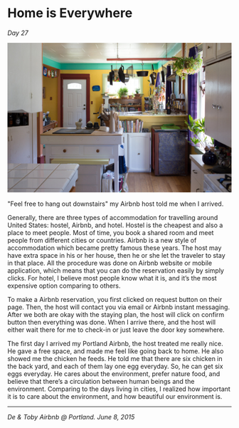 # Home is Everywhere

*Day 27*

![](../../images/home.jpg)

"Feel free to hang out downstairs" my Airbnb host told me when I arrived.

Generally, there are three types of accommodation for travelling around United States: hostel, Airbnb, and hotel. Hostel is the cheapest and also a place to meet people. Most of time, you book a shared room and meet people from different cities or countries. Airbnb is a new style of accommodation which became pretty famous these years. The host may have extra space in his or her house, then he or she let the traveler to stay in that place. All the procedure was done on Airbnb website or mobile application, which means that you can do the reservation easily by simply clicks. For hotel, I believe most people know what it is, and it’s the most expensive option comparing to others.

To make a Airbnb reservation, you first clicked on request button on their page. Then, the host will contact you via email or Airbnb instant messaging. After we both are okay with the staying plan, the host will click on confirm button then everything was done. When I arrive there, and the host will either wait there for me to check-in or just leave the door key somewhere.

The first day I arrived my Portland Airbnb, the host treated me really nice. He gave a free space, and made me feel like going back to home. He also showed me the chicken he feeds. He told me that there are six chicken in the back yard, and each of them lay one egg everyday. So, he can get six eggs everyday. He cares about the environment, prefer nature food, and believe that there’s a circulation between human beings and the environment. Comparing to the days living in cities, I realized how important it is to care about the environment, and how beautiful our environment is.

---

*De & Toby Airbnb @ Portland. June 8, 2015*
